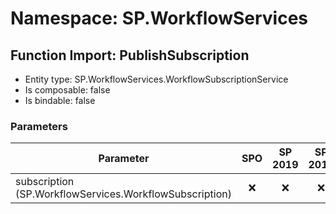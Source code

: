 # Namespace: SP.WorkflowServices

## Function Import: PublishSubscription

- Entity type: SP.WorkflowServices.WorkflowSubscriptionService
- Is composable: false
- Is bindable: false

### Parameters

Parameter | SPO | SP 2019 | SP 2016 | SP 2013
----------|:---:|:-------:|:-------:|:-------
subscription (SP.WorkflowServices.WorkflowSubscription) | ❌ | ❌ | ❌ | ✅